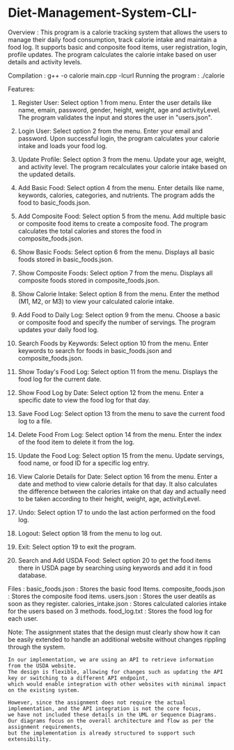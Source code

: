 # Diet-Management-System-CLI-
Overview :
    This program is a calorie tracking system that allows the users to manage their daily  food consumption, track calorie intake and maintain a food log.
    It supports basic and conposite food items, user registration, login, profile updates. The program calculates the calorie intake based on user details and activity levels.

Compilation :
    g++ -o calorie main.cpp -lcurl
Running the program :
    ./calorie

Features:

1. Register User:
    Select option 1 from menu.
    Enter the user details like name, emain, password, gender, height, weight, age and activityLevel.
    The program validates the input and stores the user in "users.json".

2. Login User:
    Select option 2 from the menu.
    Enter your email and password.
    Upon successful login, the program calculates your calorie intake and loads your food log.

3. Update Profile:
    Select option 3 from the menu.
    Update your age, weight, and activity level.
    The program recalculates your calorie intake based on the updated details.

4. Add Basic Food:
    Select option 4 from the menu.
    Enter details like name, keywords, calories, categories, and nutrients.
    The program adds the food to basic_foods.json.

5. Add Composite Food:
    Select option 5 from the menu.
    Add multiple basic or composite food items to create a composite food.
    The program calculates the total calories and stores the food in composite_foods.json.

6. Show Basic Foods:
    Select option 6 from the menu.
    Displays all basic foods stored in basic_foods.json.

7. Show Composite Foods:
    Select option 7 from the menu.
    Displays all composite foods stored in composite_foods.json.

8. Show Calorie Intake:
    Select option 8 from the menu.
    Enter the method (M1, M2, or M3) to view your calculated calorie intake.

9. Add Food to Daily Log:
    Select option 9 from the menu.
    Choose a basic or composite food and specify the number of servings.
    The program updates your daily food log.

10. Search Foods by Keywords:
    Select option 10 from the menu.
    Enter keywords to search for foods in basic_foods.json and composite_foods.json.

11. Show Today's Food Log:
    Select option 11 from the menu.
    Displays the food log for the current date.

12. Show Food Log by Date:
    Select option 12 from the menu.
    Enter a specific date to view the food log for that day.

13. Save Food Log:
    Select option 13 from the menu to save the current food log to a file.

14. Delete Food From Log:
    Select option 14 from the menu.
    Enter the index of the food item to delete it from the log.

15. Update the Food Log:
    Select option 15 from the menu.
    Update servings, food name, or food ID for a specific log entry.

16. View Calorie Details for Date:
    Select option 16 from the menu.
    Enter a date and method to view calorie details for that day.
    It also calculates the difference between the calories intake on that day and actually need to be taken according to their height, weight, age, activityLevel.

17. Undo:
    Select option 17 to undo the last action performed on the food log.

18. Logout:
    Select option 18 from the menu to log out.

19. Exit:
    Select option 19 to exit the program.

20. Search and Add USDA Food:
    Select option 20 to get the food items there in USDA page by searching using keywords and add it in food database.

Files :
    basic_foods.json : Stores the basic food Items.
    composite_foods.json : Stores the composite food items.
    users.json : Stores the user deatils as soon as they register.
    calories_intake.json : Stores calculated calories intake for the users based on 3 methods.
    food_log<userId>.txt : Stores the food log for each user.
 

Note:
   The assignment states that the design must clearly show how it can be easily extended to handle an 
   additional website without changes rippling through the system.

    In our implementation, we are using an API to retrieve information from the USDA website. 
    The design is flexible, allowing for changes such as updating the API key or switching to a different API endpoint, 
    which would enable integration with other websites with minimal impact on the existing system.

    However, since the assignment does not require the actual implementation, and the API integration is not the core focus, 
    we have not included these details in the UML or Sequence Diagrams. 
    Our diagrams focus on the overall architecture and flow as per the assignment requirements, 
    but the implementation is already structured to support such extensibility.
